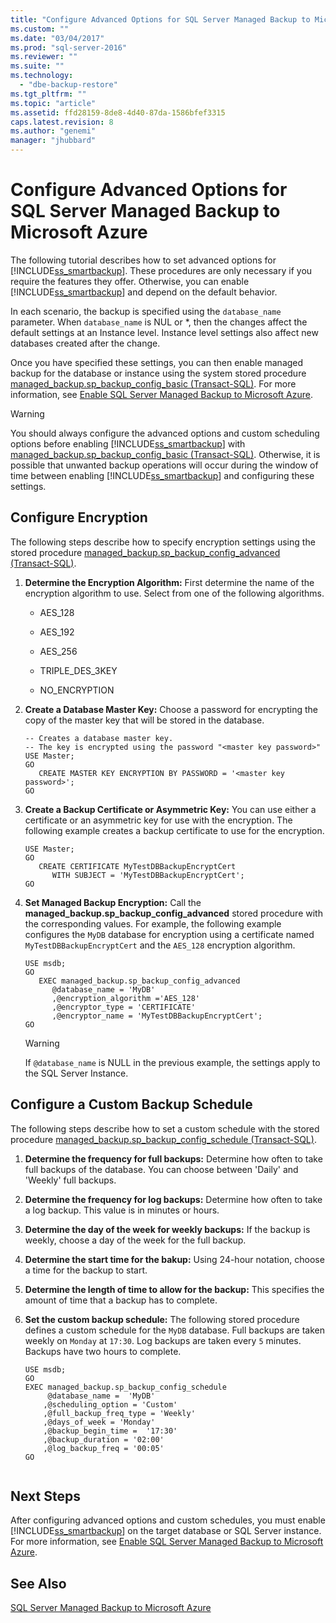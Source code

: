 ```yaml
---
title: "Configure Advanced Options for SQL Server Managed Backup to Microsoft Azure | Microsoft Docs"
ms.custom: ""
ms.date: "03/04/2017"
ms.prod: "sql-server-2016"
ms.reviewer: ""
ms.suite: ""
ms.technology: 
  - "dbe-backup-restore"
ms.tgt_pltfrm: ""
ms.topic: "article"
ms.assetid: ffd28159-8de8-4d40-87da-1586bfef3315
caps.latest.revision: 8
ms.author: "genemi"
manager: "jhubbard"
---
```

# Configure Advanced Options for SQL Server Managed Backup to Microsoft Azure
  The following tutorial describes how to set advanced options for [!INCLUDE[ss_smartbackup](../../relational-databases/backup-restore/includes/ss-smartbackup-md.md)]. These procedures are only necessary if you require the features they offer. Otherwise, you can enable [!INCLUDE[ss_smartbackup](../../relational-databases/backup-restore/includes/ss-smartbackup-md.md)] and depend on the default behavior.  
  
 In each scenario, the backup is specified using the `database_name` parameter. When `database_name` is NUL or *, then the changes affect the default settings at an Instance level. Instance level settings also affect new databases created after the change.  
  
 Once you have specified these settings, you can then enable managed backup for the database or instance using the system stored procedure [managed_backup.sp_backup_config_basic (Transact-SQL)](../../relational-databases/reference/system-stored-procedures/managed-backup.sp-backup-config-basic-transact-sql.md). For more information, see [Enable SQL Server Managed Backup to Microsoft Azure](../../relational-databases/backup-restore/enable-sql-server-managed-backup-to-microsoft-azure.md).  
  
> [!WARNING]  
>  You should always configure the advanced options and custom scheduling options before enabling [!INCLUDE[ss_smartbackup](../../relational-databases/backup-restore/includes/ss-smartbackup-md.md)] with [managed_backup.sp_backup_config_basic (Transact-SQL)](../../relational-databases/reference/system-stored-procedures/managed-backup.sp-backup-config-basic-transact-sql.md). Otherwise, it is possible that unwanted backup operations will occur during the window of time between enabling [!INCLUDE[ss_smartbackup](../../relational-databases/backup-restore/includes/ss-smartbackup-md.md)] and configuring these settings.  
  
## Configure Encryption  
 The following steps describe how to specify encryption settings using the stored procedure  [managed_backup.sp_backup_config_advanced &#40;Transact-SQL&#41;](../../relational-databases/reference/system-stored-procedures/managed-backup.sp-backup-config-advanced-transact-sql.md).  
  
1.  **Determine the Encryption Algorithm:** First determine the name of the encryption algorithm to use. Select from one of the following algorithms.  
  
    -   AES_128  
  
    -   AES_192  
  
    -   AES_256  
  
    -   TRIPLE_DES_3KEY  
  
    -   NO_ENCRYPTION  
  
2.  **Create a Database Master Key:** Choose a password for encrypting the copy of the master key that will be stored in the database.  
  
    ```  
    -- Creates a database master key.  
    -- The key is encrypted using the password "<master key password>"  
    USE Master;  
    GO  
       CREATE MASTER KEY ENCRYPTION BY PASSWORD = '<master key password>';  
    GO  
    ```  
  
3.  **Create a Backup Certificate or Asymmetric Key:** You can use either a certificate or an asymmetric key for use with the encryption. The following example creates a backup certificate to use for the encryption.  
  
    ```tsql  
    USE Master;  
    GO  
       CREATE CERTIFICATE MyTestDBBackupEncryptCert  
          WITH SUBJECT = 'MyTestDBBackupEncryptCert';  
    GO  
    ```  
  
4.  **Set Managed Backup Encryption:** Call the **managed_backup.sp_backup_config_advanced** stored procedure with the corresponding values. For example, the following example configures the `MyDB` database for encryption using a certificate named `MyTestDBBackupEncryptCert` and the `AES_128` encryption algorithm.  
  
    ```  
    USE msdb;  
    GO  
       EXEC managed_backup.sp_backup_config_advanced  
          @database_name = 'MyDB'                
          ,@encryption_algorithm ='AES_128'  
          ,@encryptor_type = 'CERTIFICATE'  
          ,@encryptor_name = 'MyTestDBBackupEncryptCert';  
    GO  
    ```  
  
    > [!WARNING]  
    >  If `@database_name` is NULL in the previous example, the settings apply to the SQL Server Instance.  
  
## Configure a Custom Backup Schedule  
 The following steps describe how to set a custom schedule with the stored procedure [managed_backup.sp_backup_config_schedule &#40;Transact-SQL&#41;](../../relational-databases/reference/system-stored-procedures/managed-backup.sp-backup-config-schedule-transact-sql.md).  
  
1.  **Determine the frequency for full backups:** Determine how often to take full backups of the database. You can choose between 'Daily' and 'Weekly' full backups.  
  
2.  **Determine the frequency for log backups:** Determine how often to take a log backup. This value is in minutes or hours.  
  
3.  **Determine the day of the week for weekly backups:** If the backup is weekly, choose a day of the week for the full backup.  
  
4.  **Determine the start time for the bakup:** Using 24-hour notation, choose a time for the backup to start.  
  
5.  **Determine the length of time to allow for the backup:** This specifies the amount of time that a backup has to complete.  
  
6.  **Set the custom backup schedule:** The following stored procedure defines a custom schedule for the `MyDB` database. Full backups are taken weekly on `Monday` at `17:30`. Log backups are taken every `5` minutes. Backups have two hours to complete.  
  
    ```  
    USE msdb;  
    GO  
    EXEC managed_backup.sp_backup_config_schedule   
         @database_name =  'MyDB'  
        ,@scheduling_option = 'Custom'  
        ,@full_backup_freq_type = 'Weekly'  
        ,@days_of_week = 'Monday'  
        ,@backup_begin_time =  '17:30'  
        ,@backup_duration = '02:00'  
        ,@log_backup_freq = '00:05'  
    GO  
  
    ```  
  
## Next Steps  
 After configuring advanced options and custom schedules, you must enable [!INCLUDE[ss_smartbackup](../../relational-databases/backup-restore/includes/ss-smartbackup-md.md)] on the target database or SQL Server instance. For more information, see [Enable SQL Server Managed Backup to Microsoft Azure](../../relational-databases/backup-restore/enable-sql-server-managed-backup-to-microsoft-azure.md).  
  
## See Also  
 [SQL Server Managed Backup to Microsoft Azure](../../relational-databases/backup-restore/sql-server-managed-backup-to-microsoft-azure.md)  
  
  